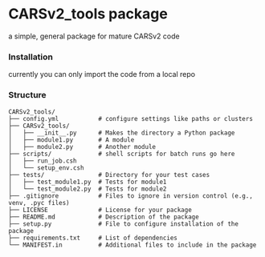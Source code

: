 # CARSv2_tools package
a simple, general package for mature CARSv2 code

### Installation
currently you can only import the code from a local repo

### Structure
```
CARSv2_tools/
├── config.yml           # configure settings like paths or clusters
├── CARSv2_tools/
│   ├── __init__.py      # Makes the directory a Python package
│   ├── module1.py       # A module
│   ├── module2.py       # Another module
├── scripts/             # shell scripts for batch runs go here
│   ├── run_job.csh
│   └── setup_env.csh
├── tests/               # Directory for your test cases
│   ├── test_module1.py  # Tests for module1
│   └── test_module2.py  # Tests for module2
├── .gitignore           # Files to ignore in version control (e.g., venv, .pyc files)
├── LICENSE              # License for your package
├── README.md            # Description of the package
├── setup.py             # File to configure installation of the package
├── requirements.txt     # List of dependencies
└── MANIFEST.in          # Additional files to include in the package
```
